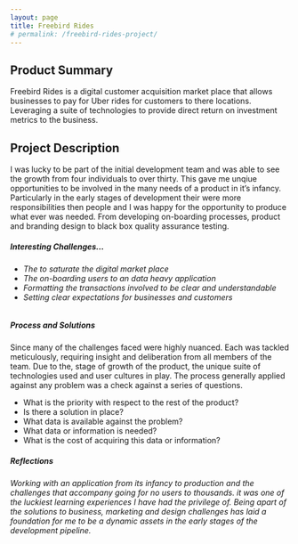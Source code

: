 ```yaml
---
layout: page
title: Freebird Rides
# permalink: /freebird-rides-project/
---
```


## Product Summary
Freebird Rides is a digital customer acquisition market place that allows businesses to pay for Uber rides for customers to there locations. Leveraging a suite of technologies to provide direct return on investment metrics to the business.

## Project Description
I was lucky to be part of the initial development team and was able to see the growth from four individuals to over thirty. This gave me unqiue opportunities to be involved in the many needs of a product in it’s infancy. Particularly in the early stages of development their were more responsibilities then people and I was happy for the opportunity to produce what ever was needed. From developing on-boarding processes, product and branding design to black box quality assurance testing.

<section>
<h5><strong>Interesting Challenges...</strong></br></h5>
  <h6><ul class="browser-default">
  <li>The to saturate the digital market place</li>
  <li>The on-boarding users to an data heavy application</li>
  <li>Formatting the transactions involved to be clear and understandable</li>
  <li>Setting clear expectations for businesses and customers</li>
  </ul></h6>
</section>
<section>
<h5><strong>Process and Solutions</strong></h5><p>Since many of the challenges faced were highly nuanced. Each was tackled meticulously, requiring insight and deliberation from all members of the team. Due to the, stage of growth of the product, the unique suite of technologies used and user cultures in play. The process generally applied against any problem was a check against a series of questions.</p>
  <ul class="browser-default"><li>What is the priority with respect to the rest of the product? </li>
  <li>Is there a solution in place?</li>
  <li>What data is available against the problem?</li>
  <li>What data or information is needed?</li>
  <li>What is the cost of acquiring this data or information?</li></ul>
</section>
<section>
<h5><strong>Reflections</strong></h5><h6>Working with an application from its infancy to production and the challenges that accompany going for no users to thousands. it was one of the luckiest learning experiences I have had the privilege of. Being apart of the solutions to business, marketing and design challenges has laid a foundation for me to be a dynamic assets in the early stages of the development pipeline.</h6>
</section>
